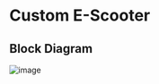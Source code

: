 # Custom E-Scooter
## Block Diagram
![image](https://github.com/far-mat42/custom-escooter/assets/37193300/59afab2b-e9aa-4f66-a0be-57452d169c62)
